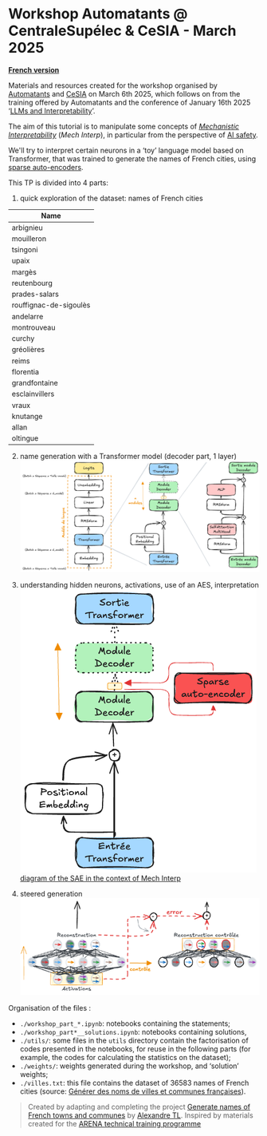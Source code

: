 # Workshop Automatants @ CentraleSupélec & CeSIA - March 2025

**[French version](https://github.com/nicolasguillard/workshop_cs_202503/blob/main/README.md)**

Materials and resources created for the workshop organised by [Automatants](https://automatants.cs-campus.fr/) and [CeSIA](https://www.securite-ia.fr/) on March 6th 2025, which follows on from the training offered by Automatants and the conference of January 16th 2025 ‘[LLMs and Interpretability](https://lu.ma/rkkiifsz?tk=QVb9uc)’.

The aim of this tutorial is to manipulate some concepts of *[Mechanistic](https://www.neelnanda.io/mechanistic-interpretability/glossary) [Interpretability](https://arxiv.org/abs/2404.14082)* (*Mech Interp*), in particular from the perspective of [AI safety](https://ai-safety-atlas.com/chapters/09/).

We'll try to interpret certain neurons in a ‘toy’ language model based on Transformer, that was trained to generate the names of French cities, using [sparse auto-encoders](https://transformer-circuits.pub/2023/monosemantic-features/index.html).

This TP is divided into 4 parts:

1. quick exploration of the dataset: names of French cities

| Name |
|---------|
| arbignieu	|
| mouilleron	|
| tsingoni	|
| upaix	|
| margès	|
| reutenbourg	|
| prades-salars	|
| rouffignac-de-sigoulès	|
| andelarre	|
| montrouveau	|
| curchy	|
| gréolières	|
| reims	|
| florentia	|
| grandfontaine	|
| esclainvillers	|
| vraux	|
| knutange	|
| allan	|
| oltingue	|

2. name generation with a Transformer model (decoder part, 1 layer)
![language model schema](https://github.com/nicolasguillard/workshop_cs_202503/blob/main/images/language_model_details.png)

3. understanding hidden neurons, activations, use of an AES, interpretation
![diagram of SAE use](https://github.com/nicolasguillard/workshop_cs_202503/blob/main/images/sae_with_model.png)
[diagram of the SAE in the context of Mech Interp](https://github.com/nicolasguillard/workshop_cs_202503/blob/main/images/sae.png)

4. steered generation
![diagram of steered generation](https://github.com/nicolasguillard/workshop_cs_202503/blob/main/images/steering.png)


Organisation of the files :

- `./workshop_part_*.ipynb`: notebooks containing the statements;
- `./workshop_part*__solutions.ipynb`: notebooks containing solutions,
- `./utils/`: some files in the `utils` directory contain the factorisation of codes presented in the notebooks, for reuse in the following parts (for example, the codes for calculating the statistics on the dataset);
- `./weights/`: weights generated during the workshop, and ‘solution’ weights;
- `./villes.txt`: this file contains the dataset of 36583 names of French cities (source: [Générer des noms de villes et communes françaises](https://github.com/alxndrTL/villes)).


> Created by adapting and completing the project [Generate names of French towns and communes](https://github.com/alxndrTL/villes) by [Alexandre TL](https://www.youtube.com/@alexandretl).
> Inspired by materials created for the [ARENA technical training programme](https://github.com/callummcdougall/ARENA_3.0)
